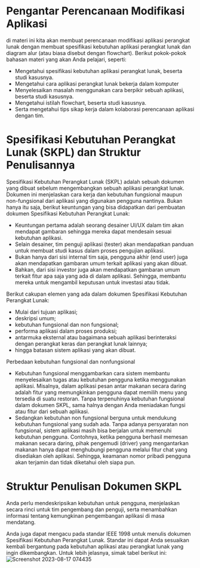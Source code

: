 Pengantar Perencanaan Modifikasi Aplikasi
==
di materi ini kita akan membuat perencanaan modifikasi aplikasi perangkat lunak dengan membuat spesifikasi kebutuhan aplikasi perangkat lunak dan diagram alur (atau biasa disebut dengan flowchart).
Berikut pokok-pokok bahasan materi yang akan Anda pelajari, seperti:
- Mengetahui spesifikasi kebutuhan aplikasi perangkat lunak, beserta studi kasusnya.
- Mengetahui cara aplikasi perangkat lunak bekerja dalam komputer
- Menyelesaikan masalah menggunakan cara berpikir sebuah aplikasi, beserta studi kasusnya.
- Mengetahui istilah flowchart, beserta studi kasusnya.
- Serta mengetahui tips sikap kerja dalam kolaborasi perencanaan aplikasi dengan tim.

Spesifikasi Kebutuhan Perangkat Lunak (SKPL) dan Struktur Penulisannya
==
Spesifikasi Kebutuhan Perangkat Lunak (SKPL) adalah sebuah dokumen yang dibuat sebelum mengembangkan sebuah aplikasi perangkat lunak. Dokumen ini menjelaskan cara kerja dan kebutuhan fungsional maupun non-fungsional dari aplikasi yang digunakan pengguna nantinya. 
Bukan hanya itu saja, berikut keuntungan yang bisa didapatkan dari pembuatan dokumen Spesifikasi Kebutuhan Perangkat Lunak:
- Keuntungan pertama adalah seorang desainer UI/UX dalam tim akan mendapat gambaran sehingga mereka dapat mendesain sesuai kebutuhan aplikasi.
- Selain desainer, tim penguji aplikasi (tester) akan mendapatkan panduan untuk membuat studi kasus dalam proses pengujian aplikasi.
- Bukan hanya dari sisi internal tim saja, pengguna akhir (end user) juga akan mendapatkan gambaran umum terkait aplikasi yang akan dibuat.
- Bahkan, dari sisi investor juga akan mendapatkan gambaran umum terkait fitur apa saja yang ada di dalam aplikasi. Sehingga, membantu mereka untuk mengambil keputusan untuk investasi atau tidak.

Berikut cakupan elemen yang ada dalam dokumen Spesifikasi Kebutuhan Perangkat Lunak:
- Mulai dari tujuan aplikasi;
- deskripsi umum;
- kebutuhan fungsional dan non fungsional;
- performa aplikasi dalam proses produksi;
- antarmuka eksternal atau bagaimana sebuah aplikasi berinteraksi dengan perangkat keras dan perangkat lunak lainnya;
- hingga batasan sistem aplikasi yang akan dibuat.

Perbedaan kebutuhan fungsional dan nonfungsional
- Kebutuhan fungsional menggambarkan cara sistem membantu menyelesaikan tugas atau kebutuhan pengguna ketika menggunakan aplikasi.
  Misalnya, dalam aplikasi pesan antar makanan secara daring adalah fitur yang memungkinkan pengguna dapat memilih menu yang tersedia di suatu restoran. Tanpa terpenuhinya kebutuhan fungsional dalam dokumen SKPL, sama halnya dengan Anda meniadakan fungsi atau fitur dari sebuah aplikasi.
- Sedangkan kebutuhan non fungsional berguna untuk mendukung kebutuhan fungsional yang sudah ada.
  Tanpa adanya persyaratan non fungsional, sistem aplikasi masih bisa berjalan untuk memenuhi kebutuhan pengguna.
  Contohnya, ketika pengguna berhasil memesan makanan secara daring, pihak pengemudi (driver) yang mengantarkan makanan
  hanya dapat menghubungi pengguna melalui fitur chat yang disediakan oleh aplikasi. Sehingga, keamanan nomor pribadi pengguna akan terjamin dan tidak diketahui oleh siapa pun.

Struktur Penulisan Dokumen SKPL
==
Anda perlu mendeskripsikan kebutuhan untuk pengguna, menjelaskan secara rinci untuk tim pengembang dan penguji, serta menambahkan informasi tentang kemungkinan pengembangan aplikasi di masa mendatang.

Anda juga dapat mengacu pada standar IEEE 1998 untuk menulis dokumen Spesifikasi Kebutuhan Perangkat Lunak. 
Standar ini dapat Anda sesuaikan kembali bergantung pada kebutuhan aplikasi atau perangkat lunak yang ingin dikembangkan. Untuk lebih jelasnya, simak tabel berikut ini:
![Screenshot 2023-08-17 074435](https://github.com/auliarochullah/PembelajaranDicoding/assets/126051321/dee36ce4-9484-4202-9f42-9d49dcd56024)
